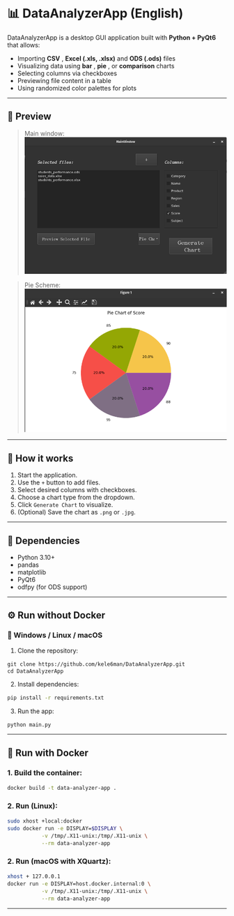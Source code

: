 # 📊 DataAnalyzerApp (English)

DataAnalyzerApp is a desktop GUI application built with **Python + PyQt6** that allows:

* Importing  **CSV** , **Excel (.xls, .xlsx)** and **ODS (.ods)** files
* Visualizing data using  **bar** ,  **pie** , or **comparison** charts
* Selecting columns via checkboxes
* Previewing file content in a table
* Using randomized color palettes for plots

---

## 📸 Preview


> Main window:
![screenshots/main_window.png](https://github.com/kele6man/DataAnalyzerApp/blob/main/screenshots/main_window.png?raw=true)

> Pie Scheme:
![screenshots/main_window.png](https://github.com/kele6man/DataAnalyzerApp/blob/main/screenshots/pie.png?raw=true)

---

## 🧠 How it works

1. Start the application.
2. Use the `+` button to add files.
3. Select desired columns with checkboxes.
4. Choose a chart type from the dropdown.
5. Click `Generate Chart` to visualize.
6. (Optional) Save the chart as `.png` or `.jpg`.

---

## 🧰 Dependencies

* Python 3.10+
* pandas
* matplotlib
* PyQt6
* odfpy (for ODS support)

---

## ⚙️ Run without Docker

### 🔵 Windows / Linux / macOS

1. Clone the repository:

```shell
git clone https://github.com/kele6man/DataAnalyzerApp.git
cd DataAnalyzerApp
```

2. Install dependencies:

```bash
pip install -r requirements.txt
```

3. Run the app:

```bash
python main.py
```

---

## 🐳 Run with Docker

### 1. Build the container:

```bash
docker build -t data-analyzer-app .
```

### 2. Run (Linux):

```bash
sudo xhost +local:docker
sudo docker run -e DISPLAY=$DISPLAY \
           -v /tmp/.X11-unix:/tmp/.X11-unix \
           --rm data-analyzer-app
```

### 2. Run (macOS with XQuartz):

```bash
xhost + 127.0.0.1
docker run -e DISPLAY=host.docker.internal:0 \
           -v /tmp/.X11-unix:/tmp/.X11-unix \
           --rm data-analyzer-app
```

---
